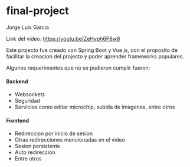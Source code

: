 # final-project
Jorge Luis Garcia

Link del video: https://youtu.be/ZeHyph6P8w8

Este projecto fue creado con Spring Boot y Vue.js, con el proposito de
facilitar la creacion del projecto y poder aprender frameworks populares.

Algunos requerimentos que no se pudieron cumplir fueron:

#### Backend

- Websockets
- Seguridad
- Servicios como editar microchip, subida de imagenes, entre otros
#### Frontend
- Redireccion por inicio de sesion
- Otras redirecciones mencionadas en el video
- Sesion persistente
- Auto redireccion
- Entre otros
